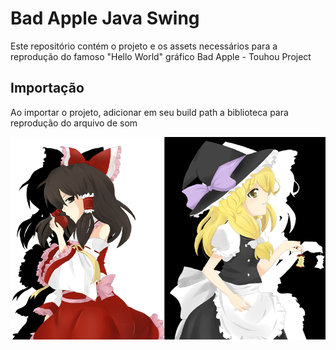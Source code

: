 # Bad Apple Java Swing
Este repositório contém o projeto e os assets necessários para a reprodução do famoso "Hello World" gráfico Bad Apple - Touhou Project

## Importação
Ao importar o projeto, adicionar em seu build path a biblioteca para reprodução do arquivo de som

![Screenshot](cover.png)
